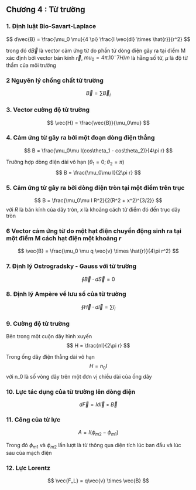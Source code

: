 ## Chương 4 : Từ trường

### 1. Định luật Bio-Savart-Laplace
$$
d\vec{B} = \frac{\mu_0 \mu}{4 \pi} \frac{I \vec{dl} \times \hat{r}}{r^2}
$$

trong đó d$\vec{B}$ là vector cảm ứng từ do phần tử dòng điện gây ra tại điểm M xác định bởi vector bán kính $\vec{r}$, $mu_0 = 4\pi.10^-7 H/m$ là hằng số từ, $\mu$ là độ từ thẩm của môi trường

### 2 Nguyên lý chồng chất từ trường
$$
\vec{B} = \sum \vec{B}_i
$$

### 3. Vector cường độ từ trường
$$
\vec{H} = \frac{\vec{B}}{\mu_0\mu}
$$

### 4. Cảm ứng từ gây ra bởi một đoạn dòng điện thẳng
$$
B = \frac{\mu_0\mu I(cos\theta_1 - cos\theta_2)}{4\pi r}
$$

Trường hợp dòng điện dài vô hạn ($\theta_1=0; \theta_2=\pi$)
$$
B = \frac{\mu_0\mu I}{2\pi r}
$$

### 5. Cảm ứng từ gây ra bởi dòng điện tròn tại một điểm trên trục
$$
B = \frac{\mu_0\mu I R^2}{2(R^2 + x^2)^{3/2}}
$$
với $R$ là bán kính của dây tròn, $x$ là khoảng cách từ điểm đó đến trục dây tròn

### 6 Vector cảm ứng từ do một hạt điện chuyển động sinh ra tại một điểm M cách hạt điện một khoảng $r$
$$
\vec{B} = \frac{\mu_0 \mu q \vec{v} \times \hat{r}}{4\pi r^2}
$$

### 7. Định lý Ostrogradsky - Gauss với từ trường
$$
\oint \vec{B} \cdot d\vec{S} = 0
$$

### 8. Định lý Ampère về lưu số của từ trường
$$
\oint \vec{H} \cdot d\vec{l} = \sum I_i
$$

### 9. Cường độ từ trường
Bên trong một cuộn dây hình xuyến
$$
H = \frac{nI}{2\pi r}
$$

Trong ống dây điện thẳng dài vô hạn 
$$
H = n_0 I
$$
với n_0 là số vòng dây trên một đơn vị chiều dài của ống dây

### 10. Lực tác dụng của từ trường lên dòng điện
$$
d\vec{F} = I d\vec{l} \times \vec{B}
$$

### 11. Công của từ lực
$$
A = I (\phi_{m2} - \phi_{m1}) 
$$

Trong đó $\phi_{m1}$ và $\phi_{m2}$ lần lượt là từ thông qua diện tích lúc ban đầu và lúc sau của mạch điện

### 12. Lực Lorentz 
$$
\vec{F_L} = q\vec{v} \times \vec{B}
$$

